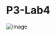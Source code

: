 # P3-Lab4

![image](https://user-images.githubusercontent.com/101264707/157859881-f618c750-79b7-4ad9-9aff-ad2a4b43e750.png)
